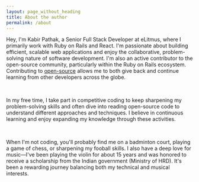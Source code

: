 ```yaml
---
layout: page_without_heading
title: About the author
permalink: /about
---
```


<div class="row justify-content-between">
  <div class="col pr-5">
    <p>Hey, I'm Kabir Pathak, a Senior Full Stack Developer at eLitmus, where I primarily work with Ruby on Rails and React.
    I'm passionate about building efficient, scalable web applications and enjoy the collaborative, problem-solving
    nature of software development. I'm also an active contributor to the open-source community, particularly within the
    Ruby on Rails ecosystem. Contributing to <a href="https://github.com/users/kabirpathak/projects/1" target="_blank">open-source</a> allows me to both give back and continue learning from other
    developers across the globe.</p>
    <br />
    <p>In my free time, I take part in competitive coding to keep sharpening my problem-solving skills and often dive into
    reading open-source code to understand different approaches and techniques. I believe in continuous learning and
    enjoy expanding my knowledge through these activities.
    </p><br />
    <p>When I'm not coding, you'll probably find me on a badminton court, playing a game of chess, or sharpening my fooball
    skills. I also have a deep love for music—I've been playing the violin for about 15 years and was honored to receive
    a scholarship from the Indian government (Ministry of HRD). It's been a rewarding journey balancing both
    my technical and musical interests.
    </p><br/>
  </div>
</div>
